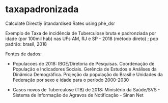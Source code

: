 # taxapadronizada

Calculate Directly Standardised Rates using phe_dsr 

Exemplo de Taxa de incidência de Tuberculose bruta e padronziada por idade (por 100mil hab) nas UFs AM, RJ e SP - 2018 (método direto) ; pop padrão: brasil, 2018

Fontes de dados:
  
 - Populacoes de 2018: IBGE/Diretoria de Pesquisas. Coordenação de População e Indicadores Sociais. Gerência de Estudos e Análises da Dinâmica Demográfica.
Projeção da população do Brasil e Unidades da Federação por sexo e idade para o período 2000-2030

- Casos novos de Tuberculose (TB) de 2018: Ministério da Saúde/SVS - Sistema de Informação de Agravos de Notificação - Sinan Net
